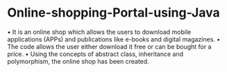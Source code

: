 # Online-shopping-Portal-using-Java
• It is an online shop which allows the users to download mobile applications (APPs) and publications like e-books and digital magazines. • The code allows the user either download it free or can be bought for a price. • Using the concepts of abstract class, inheritance and polymorphism, the online shop has been created.
